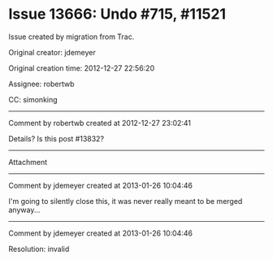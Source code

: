 # Issue 13666: Undo #715, #11521

Issue created by migration from Trac.

Original creator: jdemeyer

Original creation time: 2012-12-27 22:56:20

Assignee: robertwb

CC:  simonking




---

Comment by robertwb created at 2012-12-27 23:02:41

Details? Is this post #13832?


---

Attachment


---

Comment by jdemeyer created at 2013-01-26 10:04:46

I'm going to silently close this, it was never really meant to be merged anyway...


---

Comment by jdemeyer created at 2013-01-26 10:04:46

Resolution: invalid
